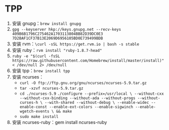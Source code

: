 # TPP

1. 安装 gnupg：`brew install gnupg`
2. `gpg --keyserver hkp://keys.gnupg.net --recv-keys 409B6B1796C275462A1703113804BB82D39DC0E3 7D2BAF1CF37B13E2069D6956105BD0E739499BDB`
3. 安装 rvm：`\curl -sSL https://get.rvm.io | bash -s stable`
4. 安装 ruby：`rvm install "ruby-1.8.7-head"`
5. `ruby -e "$(curl -fsSL https://raw.githubusercontent.com/Homebrew/install/master/install)" < /dev/null 2> /dev/null`
6. 安装 tpp：`brew install tpp`
7. 安装 ncurses：
   - `curl -O ftp://ftp.gnu.org/gnu/ncurses/ncurses-5.9.tar.gz`
   - `tar -xzvf ncurses-5.9.tar.gz`
   - `cd ./ncurses-5.9`
     `./configure --prefix=/usr/local \ --without-cxx --without-cxx-binding --without-ada --without-progs --without-curses-h \ --with-shared --without-debug \ --enable-widec --enable-const --enable-ext-colors --enable-sigwinch --enable-wgetch-events \ && make`
   - `sudo make install`
8. 安装 ncurses-ruby：gem install ncurses-ruby
